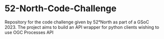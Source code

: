 # 52-North-Code-Challenge
Repository for the code challenge given by 52°North as part of a GSoC 2023. The project aims to build an API wrapper for python clients wishing to use OGC Processes API
